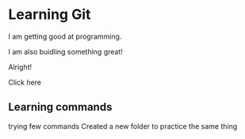# Learning Git

I am getting good at programming.

I am also buidling something great!

Alright!

Click here
## Learning commands
 trying few commands
 Created a new folder to practice the same thing
